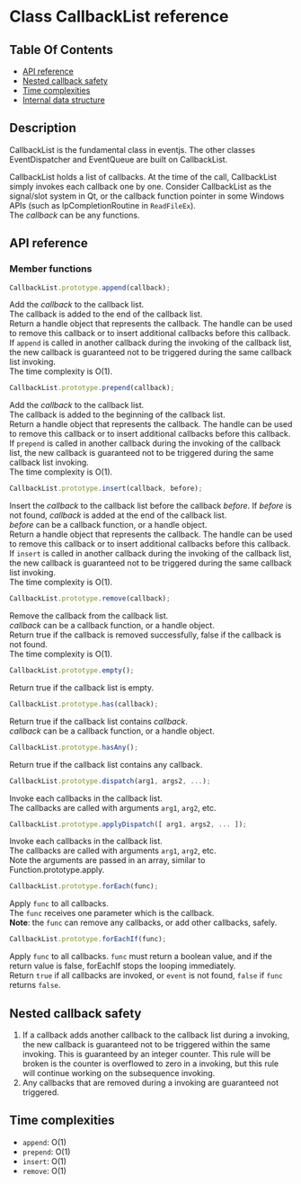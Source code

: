 # Class CallbackList reference

## Table Of Contents

- [API reference](#apis)
- [Nested callback safety](#nested-callback-safety)
- [Time complexities](#time-complexities)
- [Internal data structure](#internal-data-structure)

## Description

CallbackList is the fundamental class in eventjs. The other classes EventDispatcher and EventQueue are built on CallbackList.  

CallbackList holds a list of callbacks. At the time of the call, CallbackList simply invokes each callback one by one. Consider CallbackList as the signal/slot system in Qt, or the callback function pointer in some Windows APIs (such as lpCompletionRoutine in `ReadFileEx`).  
The *callback* can be any functions.  

<a name="apis"></a>
## API reference

### Member functions

```javascript
CallbackList.prototype.append(callback);
```  
Add the *callback* to the callback list.  
The callback is added to the end of the callback list.  
Return a handle object that represents the callback. The handle can be used to remove this callback or to insert additional callbacks before this callback.  
If `append` is called in another callback during the invoking of the callback list, the new callback is guaranteed not to be triggered during the same callback list invoking.  
The time complexity is O(1).

```javascript
CallbackList.prototype.prepend(callback);
```  
Add the *callback* to the callback list.  
The callback is added to the beginning of the callback list.  
Return a handle object that represents the callback. The handle can be used to remove this callback or to insert additional callbacks before this callback.  
If `prepend` is called in another callback during the invoking of the callback list, the new callback is guaranteed not to be triggered during the same callback list invoking.  
The time complexity is O(1).

```javascript
CallbackList.prototype.insert(callback, before);
```  
Insert the *callback* to the callback list before the callback *before*. If *before* is not found, *callback* is added at the end of the callback list.  
*before* can be a callback function, or a handle object.  
Return a handle object that represents the callback. The handle can be used to remove this callback or to insert additional callbacks before this callback.  
If `insert` is called in another callback during the invoking of the callback list, the new callback is guaranteed not to be triggered during the same callback list invoking.  
The time complexity is O(1).  

```javascript
CallbackList.prototype.remove(callback);
```  
Remove the callback from the callback list.  
*callback* can be a callback function, or a handle object.  
Return true if the callback is removed successfully, false if the callback is not found.  
The time complexity is O(1).  

```javascript
CallbackList.prototype.empty();
```
Return true if the callback list is empty.  

```javascript
CallbackList.prototype.has(callback);
```  
Return true if the callback list contains *callback*.  
*callback* can be a callback function, or a handle object.  

```javascript
CallbackList.prototype.hasAny();
```  
Return true if the callback list contains any callback.  

```javascript
CallbackList.prototype.dispatch(arg1, args2, ...);
```  
Invoke each callbacks in the callback list.  
The callbacks are called with arguments `arg1`, `arg2`, etc.  

```javascript
CallbackList.prototype.applyDispatch([ arg1, args2, ... ]);
```  
Invoke each callbacks in the callback list.  
The callbacks are called with arguments `arg1`, `arg2`, etc.  
Note the arguments are passed in an array, similar to Function.prototype.apply.

```javascript
CallbackList.prototype.forEach(func);
```  
Apply `func` to all callbacks.  
The `func` receives one parameter which is the callback.  
**Note**: the `func` can remove any callbacks, or add other callbacks, safely.

```javascript
CallbackList.prototype.forEachIf(func);
```  
Apply `func` to all callbacks. `func` must return a boolean value, and if the return value is false, forEachIf stops the looping immediately.  
Return `true` if all callbacks are invoked, or `event` is not found, `false` if `func` returns `false`.

<a name="nested-callback-safety"></a>
## Nested callback safety
1. If a callback adds another callback to the callback list during a invoking, the new callback is guaranteed not to be triggered within the same invoking. This is guaranteed by an integer counter. This rule will be broken is the counter is overflowed to zero in a invoking, but this rule will continue working on the subsequence invoking.  
2. Any callbacks that are removed during a invoking are guaranteed not triggered.  


<a name="time-complexities"></a>
## Time complexities
- `append`: O(1)
- `prepend`: O(1)
- `insert`: O(1)
- `remove`: O(1)

